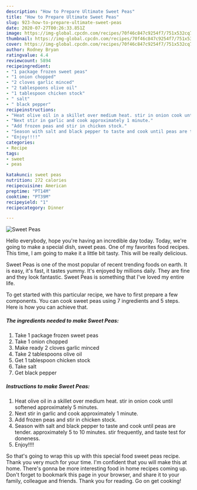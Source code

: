 ```yaml
---
description: "How to Prepare Ultimate Sweet Peas"
title: "How to Prepare Ultimate Sweet Peas"
slug: 923-how-to-prepare-ultimate-sweet-peas
date: 2020-07-27T00:26:33.851Z
image: https://img-global.cpcdn.com/recipes/70f46c847c9254f7/751x532cq70/sweet-peas-recipe-main-photo.jpg
thumbnail: https://img-global.cpcdn.com/recipes/70f46c847c9254f7/751x532cq70/sweet-peas-recipe-main-photo.jpg
cover: https://img-global.cpcdn.com/recipes/70f46c847c9254f7/751x532cq70/sweet-peas-recipe-main-photo.jpg
author: Rodney Bryan
ratingvalue: 4.4
reviewcount: 5894
recipeingredient:
- "1 package frozen sweet peas"
- "1 onion chopped"
- "2 cloves garlic minced"
- "2 tablespoons olive oil"
- "1 tablespoon chicken stock"
- " salt"
- " black pepper"
recipeinstructions:
- "Heat olive oil in a skillet over medium heat. stir in onion cook until softened approximately 5 minutes."
- "Next stir in garlic and cook approximately 1 minute."
- "Add frozen peas and stir in chicken stock."
- "Season with salt and black pepper to taste and cook until peas are tender. approximately 5 to 10 minutes. stir frequently, and taste test for doneness."
- "Enjoy!!!!"
categories:
- Recipe
tags:
- sweet
- peas

katakunci: sweet peas 
nutrition: 272 calories
recipecuisine: American
preptime: "PT14M"
cooktime: "PT39M"
recipeyield: "1"
recipecategory: Dinner

---
```



![Sweet Peas](https://img-global.cpcdn.com/recipes/70f46c847c9254f7/751x532cq70/sweet-peas-recipe-main-photo.jpg)

Hello everybody, hope you're having an incredible day today. Today, we're going to make a special dish, sweet peas. One of my favorites food recipes. This time, I am going to make it a little bit tasty. This will be really delicious.

Sweet Peas is one of the most popular of recent trending foods on earth. It is easy, it's fast, it tastes yummy. It's enjoyed by millions daily. They are fine and they look fantastic. Sweet Peas is something that I've loved my entire life.




To get started with this particular recipe, we have to first prepare a few components. You can cook sweet peas using 7 ingredients and 5 steps. Here is how you can achieve that.

<!--inarticleads1-->

##### The ingredients needed to make Sweet Peas:

1. Take 1 package frozen sweet peas
1. Take 1 onion chopped
1. Make ready 2 cloves garlic minced
1. Take 2 tablespoons olive oil
1. Get 1 tablespoon chicken stock
1. Take  salt
1. Get  black pepper




<!--inarticleads2-->

##### Instructions to make Sweet Peas:

1. Heat olive oil in a skillet over medium heat. stir in onion cook until softened approximately 5 minutes.
1. Next stir in garlic and cook approximately 1 minute.
1. Add frozen peas and stir in chicken stock.
1. Season with salt and black pepper to taste and cook until peas are tender. approximately 5 to 10 minutes. stir frequently, and taste test for doneness.
1. Enjoy!!!!




So that's going to wrap this up with this special food sweet peas recipe. Thank you very much for your time. I'm confident that you will make this at home. There's gonna be more interesting food in home recipes coming up. Don't forget to bookmark this page in your browser, and share it to your family, colleague and friends. Thank you for reading. Go on get cooking!
